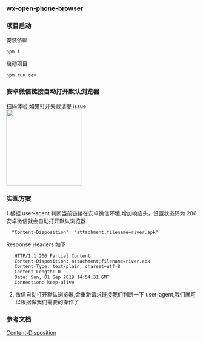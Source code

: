 ### wx-open-phone-browser

### 项目启动

安装依赖

```
npm i
```

启动项目

```
npm run dev
```

### 安卓微信链接自动打开默认浏览器

扫码体验 如果打开失败请提 issue  
<img width='200' src="http://wx.riverxin.cn/images/qrcode.png" >

### 实现方案

1.根据 user-agent 判断当前链接在安卓微信环境,增加响应头，设置状态码为 206 安卓微信就会自动打开默认浏览器

```
  "Content-Disposition": "attachment;filename=river.apk"
```

Response Headers 如下

```
   HTTP/1.1 206 Partial Content
   Content-Disposition: attachment;filename=river.apk
   Content-Type: text/plain; charset=utf-8
   Content-Length: 0
   Date: Sun, 01 Sep 2019 14:54:31 GMT
   Connection: keep-alive
```

2.  微信自动打开默认浏览器,会重新请求链接我们判断一下 user-agent,我们就可以根据做我们需要的操作了

### 参考文档

[Content-Disposition](https://developer.mozilla.org/zh-CN/docs/Web/HTTP/Headers/Content-Disposition)
